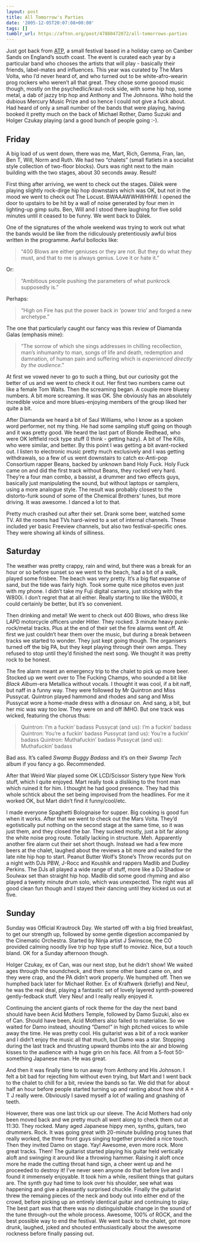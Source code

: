 ```yaml
---
layout: post
title: All Tomorrow's Parties
date: '2005-12-05T20:07:08+00:00'
tags: []
tumblr_url: https://aftnn.org/post/47880472072/all-tomorrows-parties
---
```

<p>Just got back from <a href="http://">ATP</a>, a small festival based in a holiday camp on Camber Sands on England&rsquo;s south coast. The event is curated each year by a particular band who chooses the artists that will play - basically their friends, label-mates and influences. This year was curated by The Mars Volta, who I&rsquo;d never heard of, and who turned out to be white-afro-wearin prog rockers who weren&rsquo;t all that great. They chose some gooood music though, mostly on the psychedlic/kraut-rock side, with some hip hop, some metal, a dab of jazzy trip hop and Anthony and The Johnsons. Who hold the dubious Mercury Music Prize and so hence I could not give a fuck about. Had heard of only a small number of the bands that were playing, having booked it pretty much on the back of Michael Rother, Damo Suzuki and Holger Czukay playing (and a good bunch of people going :-).</p>
<h2>Friday</h2>
<p>A big load of us went down, there was me, Mart, Rich, Gemma, Fran, Ian, Ben T, Will, Norm and Ruth. We had two &ldquo;chalets&rdquo; (small flatlets in a socialist style collection of two-floor blocks). Ours was right next to the main building with the two stages, about 30 seconds away. Result!</p>
<p>First thing after arriving, we went to check out the stages. Dälek were playing slightly rock-dirge hip hop downstairs which was OK, but not in the mood we went to check out The Locust. BWAAAWWHWHHW. I opened the door to upstairs to be hit by a wall of noise generated by four men in lighting-up gimp suits. Ben, Will and I stood there laughing for five solid minutes until it ceased to be funny. We went back to Dälek.</p>
<p>One of the signatures of the whole weekend was trying to work out what the bands would be like from the ridiculously pretentiously awful bios written in the programme. Awful bollocks like:</p>
<blockquote>&ldquo;400 Blows are either geniuses or they are not. But they do what they must, and that to me is always genius. Love it or hate it.&rdquo;</blockquote>
<p>Or:</p>
<blockquote>&ldquo;Ambitious people pushing the parameters of what punkrock supposedly is.&rdquo;</blockquote>
<p>Perhaps:</p>
<blockquote>&ldquo;High on Fire has put the power back in &lsquo;power trio&rsquo; and forged a new archetype.&rdquo;</blockquote>
<p>The one that particularly caught our fancy was this review of Diamanda Galas (emphasis mine):</p>
<blockquote>&ldquo;The sorrow of which she sings addresses in chilling recollection, man&rsquo;s inhumanity to man, songs of life and death, redemption and damnation, of human pain and suffering which is <em>experienced directly by the audience</em>.&rdquo;</blockquote>
<p>At first we vowed never to go to such a thing, but our curiosity got the better of us and we went to check it out. Her first two numbers came out like a female Tom Waits. Then the screaming began. A couple more bluesy numbers. A bit more screaming. It was OK. She obviously has an absolutely incredible voice and more blues-enjoying members of the group liked her quite a bit.</p>
<p>After Diamanda we heard a bit of Saul Williams, who I know as a spoken word performer, not my thing. He had some sampling stuff going on though and it was pretty good. We heard the last part of Blonde Redhead, who were OK leftfield rock type stuff (I think - getting hazy). A bit of The Kills, who were similar, and better. By this point I was getting a bit avant-rocked out. I listen to electronic music pretty much exclusively and I was getting withdrawals, so a few of us went downstairs to catch ex-Anti-pop Consortium rapper Beans, backed by unknown band Holy Fuck. Holy Fuck came on and did the first track without Beans, they rocked very hard. They&rsquo;re a four man combo, a bassist, a drummer and two effects guys, basically just manipulating the sound, but without laptops or samplers, using a more analogue style. The result was probably closest to the distorto-funk sound of some of the Chemical Brothers&rsquo; tunes, but more driving. It was awesome. I danced a lot to that.</p>
<p>Pretty much crashed out after their set. Drank some beer, watched some TV. All the rooms had TVs hard-wired to a set of internal channels. These included yer basic Freeview channels, but also two festival-specific ones. They were showing all kinds of silliness.</p>
<h2>Saturday</h2>
<p>The weather was pretty crappy, rain and wind, but there was a break for an hour or so before sunset so we went to the beach, had a bit of a walk, played some frisbee. The beach was very pretty. It&rsquo;s a big flat expanse of sand, but the tide was fairly high. Took some quite nice photos even just with my phone. I didn&rsquo;t take my Fuji digital camera, just sticking with the W800i. I don&rsquo;t regret that at all either. Really starting to like the W800i, it could certainly be better, but it&rsquo;s so convenient.</p>
<p>Then drinking and metal! We went to check out 400 Blows, who dress like LAPD motorcycle officers under Hitler. They rocked. 3 minute heavy punk-rock/metal tracks. Plus at the end of their set the fire alarms went off. At first we just couldn&rsquo;t hear them over the music, but during a break between tracks we started to wonder. They just kept going though. The organisers turned off the big PA, but they kept playing through their own amps. They refused to stop until they&rsquo;d finished the next song. We thought it was pretty rock to be honest.</p>
<p>The fire alarm meant an emergency trip to the chalet to pick up more beer. Stocked up we went over to The Fucking Champs, who sounded a bit like <em>Black Album</em>-era Metallica without vocals. I thought it was cool, if a bit naff, but naff in a funny way. They were followed by Mr Quintron and Miss Pussycat. Quintron played hammond and rhodes and sang and Miss Pussycat wore a home-made dress with a dinosaur on. And sang, a bit, but her mic was way too low. They were on and off IMHO. But one track was wicked, featuring the chorus thus:</p>
<blockquote>
Quintron: I&rsquo;m a fuckin&rsquo; badass
Pussycat (and us): I&rsquo;m a fuckin&rsquo; badass
Quintron: You&rsquo;re a fuckin&rsquo; badass
Pussycat (and us): You&rsquo;re a fuckin&rsquo; badass
Quintron: Muthafuckin&rsquo; badass
Pussycat (and us): Muthafuckin&rsquo; badass</blockquote>
<p>Bad ass. It&rsquo;s called <em>Swamp Buggy Badass</em> and it&rsquo;s on their <em>Swamp Tech</em> album if you fancy a go. Recommended.</p>
<p>After that Weird War played some OK LCD/Scissor Sistery type New York stuff, which I quite enjoyed. Mart really took a disliking to the front man which ruined it for him. I thought he had good presence. They had this whole schtick about the set being improvised from the headlines. For me it worked OK, but Mart didn&rsquo;t find it funny/cool/etc.</p>
<p>I made everyone Spaghetti Bolognaise for supper. Big cooking is good fun when it works. After that we went to check out the Mars Volta. They&rsquo;d egotistically put nothing on the second stage at the same time, so it was just them, and they closed the bar. They sucked mostly, just a bit far along the white noise prog route. Totally lacking in structure. Meh. Apparently another fire alarm cut their set short though. Instead we had a few more beers at the chalet, laughed about the reviews a bit more and waited for the late nite hip hop to start. Peanut Butter Wolf&rsquo;s Stone&rsquo;s Throw records put on a night with DJs PBW, J-Rocc and Koushik and rappers Madlib and Dudley Perkins. The DJs all played a wide range of stuff, more like a DJ Shadow or Soulwax set than straight hip hop. Madlib did some good rhyming and also played a twenty minute drum solo, which was unexpected. The night was all good clean fun though and I stayed their dancing until they kicked us out at five.</p>
<h2>Sunday</h2>
<p>Sunday was Official Krautrock Day. We started off with a big fried breakfast, to get our strength up, followed by some gentle digestion accompanied by the Cinematic Orchestra. Started by Ninja artist J Swinscoe, the CO provided calming noodly live trip hop type stuff to moviez. Nice, but a touch bland. OK for a Sunday afternoon though.</p>
<p>Holger Czukay, ex of Can, was our next stop, but he didn&rsquo;t show! We waited ages through the soundcheck, and then some other band came on, and they were crap, and the PA didn&rsquo;t work properly. We humphed off. Then we humphed back later for Michael Rother. Ex of Kraftwerk (briefly) and Neu!, he was the real deal, playing a fantastic set of lovely layered synth-powered gently-fedback stuff. Very Neu! and I really really enjoyed it.</p>
<p>Continuing the ancient giants of rock theme for the day the next band should have been Acid Mothers Temple, followed by Damo Suzuki, also ex of Can. Should have been, Acid Mothers also failed to materialise. So we waited for Damo instead, shouting &ldquo;Damo!&rdquo; in high pitched voices to while away the time. He was pretty cool. His guitarist was a bit of a rock wanker and I didn&rsquo;t enjoy the music all that much, but Damo was a star. Stopping during the last track and thrusting upward thumbs into the air and blowing kisses to the audience with a huge grin on his face. All from a 5-foot 50-something Japanese man. He was great.</p>
<p>And then it was finally time to run away from Anthony and His Johnson. I felt a bit bad for rejecting him without even trying, but Mart and I went back to the chalet to chill for a bit, review the bands so far. We did that for about half an hour before people started turning up and ranting about how shit A  + T J really were. Obviously I saved myself a lot of wailing and gnashing of teeth.</p>
<p>However, there was one last trick up our sleeve. The Acid Mothers had only been moved back and we pretty much all went along to check them out at 11:30. They rocked. Many aged Japanese hippy men, synths, guitars, two drummers. Rock. It was going great with 20-minute building prog tunes that really worked, the three front guys singing together provided a nice touch. Then they invited Damo on stage. Yay! Awesome, even more rock. More great tracks. Then! The guitarist started playing his guitar held vertically aloft and swinging it around like a throwing hammer. Raising it aloft once more he made the cutting throat hand sign, a cheer went up and he proceeded to destroy it! I&rsquo;ve never seen anyone do that before live and I found it immensely enjoyable. It took him a while, resilient things that guitars are. The synth guy had time to look over his shoulder, see what was happening and give a pleasantly surprised chuckle. Finally the guitarist threw the remaing pieces of the neck and body out into either end of the crowd, before picking up an entirely identical guitar and continuing to play. The best part was that there was no distinguishable change in the sound of the tune through-out the whole process. Awesome, 100% of ROCK, and the best possible way to end the festival. We went back to the chalet, got more drunk, laughed, joked and shouted enthusiastically about the awesome rockness before finally passing out.</p>
